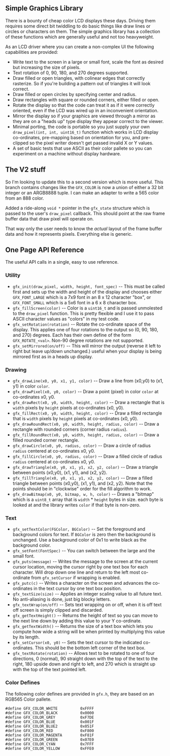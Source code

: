 Simple Graphics Library
-----------------------

There is a bounty of cheap color LCD displays these days. Driving them
requires some direct bit twiddling to do basic things like draw lines
or circles or characters on them. The simple graphics library has a
collection of these functions which are generally useful and not too
heavyweight.

As an LCD driver where you can create a non-complex UI the following
capabilities are provided:

 * Write text to the screen in a large or small font, scale the
   font as desired but increasing the size of pixels.
 * Text rotation of 0, 90, 180, and 270 degrees supported.
 * Draw filled or open triangles, with colinear edges that correctly
   rasterize. So if you're building a pattern out of triangles it will
   look correct.
 * Draw filled or open circles by specifying center and radius.
 * Draw rectangles with square or rounded corners, either filled or
   open.
 * Rotate the display so that the code can treat it as if it were
   correctly oriented, even if the LCD was wired up in an
   inconvenient orientation.
 * Mirror the display so if your graphics are viewed through a mirror
   as they are on a "heads up" type display they appear correct to
   the viewer.
 * Minimal porting, the code is portable so you just supply your own
   `draw_pixel(int, int, uint16_t)` function which works in LCD display 
   co-ordinates, pre-mapping based on orientation for you, and
   pre-clipped so the pixel writer doesn't get passed invalid X or Y
   values.
 * A set of basic tests that use ASCII as their color pallete so you
   can experiment on a machine without display hardware.

## The V2 stuff

So I'm looking to update this to a second version which is more
useful. This branch contains changes like the `GFX_COLOR` is now
a union of either a 32 bit integer or an ARGB8888 tuple. I can make
an adapter to write a 565 color from an 888 color.

Added a ride-along `void *` pointer in the `gfx_state` structure which
is passed to the user's `draw_pixel` callback. This should point at the
raw frame buffer data that draw pixel will operate on.

That way only the user needs to know the _actual_ layout of the frame
buffer data and how it represents pixels. Everything else is generic.


## One Page API Reference

The useful API calls in a single, easy to use reference.

### Utility
  * `gfx_init(draw_pixel, width, height, font_spec)` -- This must be
	called first and sets up the width and height of the display and
	chooses either `GFX_FONT_LARGE` which is a 7x9 font in an 8 x 12
	character "box", or `GFX_FONT_SMALL` which is a 5x6 font in a 6
	x 8 character box.
  * `gfx_fillScreen(color)` -- Color is a `uint16_t` and is passed
	unmolested to the `draw_pixel` function. This is pretty flexible
	and I use it to pass ASCII character values as "colors" in my
	test code.
  * `gfx_setRotation(rotation)` -- Rotate the co-ordinate space of
    the display. This applies one of four rotations to the output
    so (0, 90, 180, and 270) degrees. Each has their own define 
    of the form `GFX_ROTATE_<val>`. Non-90 degree rotations are not
    supported.
  * `gfx_setMirrored(on/off)` -- This will mirror the output (reverse
	it left to right but leave up/down unchanged.) useful when your
	display is being mirrored first as in a heads up display.

### Drawing
  * `gfx_drawLine(x0, y0, x1, y1, color)` -- Draw a line from (x0,y0)
	to (x1, y1) in color `color`.
  * `gfx_drawPixel(x0, y0, color)` -- Draw a point (pixel) in color 
	`color` at co-ordinates x0, y0.
  * `gfx_drawRect(x0, y0, width, height, color)` -- Draw a rectangle
	that is `width` pixels by `height` pixels at co-ordinates (x0, y0).
  * `gfx_fillRect(x0, y0, width, height, color)` -- Draw a filled
	rectangle that is `width` pixels by `height` pixels at co-ordinates
	(x0, y0).
  * `gfx_drawRoundRect(x0, y0, width, height, radius, color)` -- Draw
	a rectangle with rounded corners (corner radius `radius`).
  * `gfx_fillRoundRect(x0, y0, width, height, radius, color)` -- Draw
	a filled rounded corner rectangle.
  * `gfx_drawCircle(x0, y0, radius, color)` -- Draw a circle of radius
	`radius` centered at co-ordinates x0, y0.
  * `gfx_fillCircle(x0, y0, radius, color)` -- Draw a filled circle
	of radius `radius` centered at co-ordinates x0, y0.
  * `gfx_drawTriangle(x0, y0, x1, y1, x2, y2, color)` -- Draw a triangle
	between points (x0,y0), (x1, y1), and (x2, y2).
  * `gfx_fillTriangle(x0, y0, x1, y1, x2, y2, color)` -- Draw a 
	filled triangle between points (x0,y0), (x1, y1), and (x2, y2).
	Note that the points should be in "clockwise" order for the fill
	algorithm to work.
  * `gfx_drawBitmap(x0, y0, bitmap, w, h, color)` -- Draws a "bitmap"
	which is a `uint8_t` array that is `width` * `height` bytes in size.
	each byte is looked at and the library writes `color` if that byte
	is non-zero. 

### Text
  * `gfx_setTextColor(FGColor, BGColor)` -- Set the foreground and
	background colors for text. If `BGColor` is zero then the 
    background is unchanged. Use a background color of 0x1 to write
    black as the background color.
  * `gfx_setFont(FontSpec)` -- You can switch between the large and
    the small font.
  * `gfx_puts(message)` -- Writes the message to the screen at the
	current cursor location, moving the cursor right by one text
	box for each character. Will drop down one line and return to
	the left most co-ordinate from `gfx_setCursor` if wrapping is
	enabled.
  * `gfx_putc(c)` -- Writes a character on the screen and advances
	the co-ordinates in the text cursor by one text box position.
  * `gfx_textSize(size)` -- Applies an integer scaling value to all
    future text. No anti-aliasing is done, just big blocky letters.
  * `gfx_textWrap(on/off)` -- Sets text wrapping on or off, when
    it is off text off screen is simply clipped and discarded.
  * `gfx_getTextHeight()` -- Returns the height of text so you can
    move to the next line down by adding this value to your Y
	co-ordinate.
  * `gfx_getTextWidth()` -- Returns the size of a text box which
	lets you compute how wide a string will be when printed by
	multiplying this value by its length.
  * `gfx_setCursor(x0, y0)` -- Sets the text cursor to the indicated
	co-ordinates. This should be the bottom left corner of the text
	box.
  * `gfx_textRotate(rotation)` -- Allows text to be rotated to one
	of four directions, 0 (normal), 90 straight down with the top
	of the text to the right, 180 upside down and right to left,
	and 270 which is straight up with the top of the text pointed
	left.



### Color Defines

The following color defines are provided in `gfx.h`, they are based
on an RGB565 Color pallete.

```
#define GFX_COLOR_WHITE          0xFFFF
#define GFX_COLOR_BLACK          0x0000
#define GFX_COLOR_GREY           0xF7DE
#define GFX_COLOR_BLUE           0x001F
#define GFX_COLOR_BLUE2          0x051F
#define GFX_COLOR_RED            0xF800
#define GFX_COLOR_MAGENTA        0xF81F
#define GFX_COLOR_GREEN          0x07E0
#define GFX_COLOR_CYAN           0x7FFF
#define GFX_COLOR_YELLOW         0xFFE0
```

